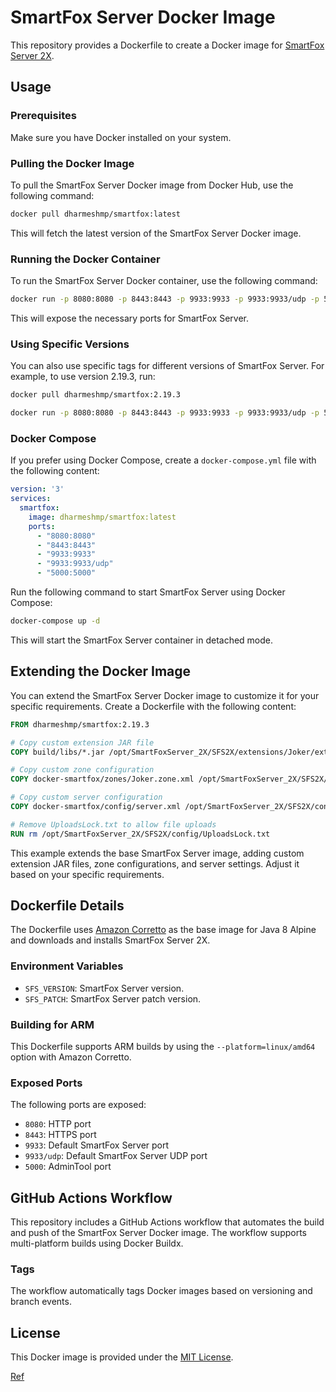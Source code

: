 # SmartFox Server Docker Image

This repository provides a Dockerfile to create a Docker image for [SmartFox Server 2X](https://www.smartfoxserver.com/).

## Usage

### Prerequisites

Make sure you have Docker installed on your system.

### Pulling the Docker Image

To pull the SmartFox Server Docker image from Docker Hub, use the following command:

```bash
docker pull dharmeshmp/smartfox:latest
```

This will fetch the latest version of the SmartFox Server Docker image.

### Running the Docker Container

To run the SmartFox Server Docker container, use the following command:

```bash
docker run -p 8080:8080 -p 8443:8443 -p 9933:9933 -p 9933:9933/udp -p 5000:5000 dharmeshmp/smartfox:latest
```

This will expose the necessary ports for SmartFox Server.

### Using Specific Versions

You can also use specific tags for different versions of SmartFox Server. For example, to use version 2.19.3, run:

```bash
docker pull dharmeshmp/smartfox:2.19.3

docker run -p 8080:8080 -p 8443:8443 -p 9933:9933 -p 9933:9933/udp -p 5000:5000 dharmeshmp/smartfox:2.19.3
```

### Docker Compose

If you prefer using Docker Compose, create a `docker-compose.yml` file with the following content:

```yaml
version: '3'
services:
  smartfox:
    image: dharmeshmp/smartfox:latest
    ports:
      - "8080:8080"
      - "8443:8443"
      - "9933:9933"
      - "9933:9933/udp"
      - "5000:5000"
```

Run the following command to start SmartFox Server using Docker Compose:

```bash
docker-compose up -d
```

This will start the SmartFox Server container in detached mode.

## Extending the Docker Image

You can extend the SmartFox Server Docker image to customize it for your specific requirements. Create a Dockerfile with the following content:

```Dockerfile
FROM dharmeshmp/smartfox:2.19.3

# Copy custom extension JAR file
COPY build/libs/*.jar /opt/SmartFoxServer_2X/SFS2X/extensions/Joker/extension.jar

# Copy custom zone configuration
COPY docker-smartfox/zones/Joker.zone.xml /opt/SmartFoxServer_2X/SFS2X/zones/Joker.zone.xml

# Copy custom server configuration
COPY docker-smartfox/config/server.xml /opt/SmartFoxServer_2X/SFS2X/config/server.xml

# Remove UploadsLock.txt to allow file uploads
RUN rm /opt/SmartFoxServer_2X/SFS2X/config/UploadsLock.txt
```

This example extends the base SmartFox Server image, adding custom extension JAR files, zone configurations, and server settings. Adjust it based on your specific requirements.

## Dockerfile Details

The Dockerfile uses [Amazon Corretto](https://aws.amazon.com/corretto/) as the base image for Java 8 Alpine and downloads and installs SmartFox Server 2X.

### Environment Variables

- `SFS_VERSION`: SmartFox Server version.
- `SFS_PATCH`: SmartFox Server patch version.

### Building for ARM

This Dockerfile supports ARM builds by using the `--platform=linux/amd64` option with Amazon Corretto.

### Exposed Ports

The following ports are exposed:

- `8080`: HTTP port
- `8443`: HTTPS port
- `9933`: Default SmartFox Server port
- `9933/udp`: Default SmartFox Server UDP port
- `5000`: AdminTool port

## GitHub Actions Workflow

This repository includes a GitHub Actions workflow that automates the build and push of the SmartFox Server Docker image. The workflow supports multi-platform builds using Docker Buildx.

### Tags

The workflow automatically tags Docker images based on versioning and branch events.

## License

This Docker image is provided under the [MIT License](LICENSE).

[Ref](https://github.com/timlien/docker-smartfox)
